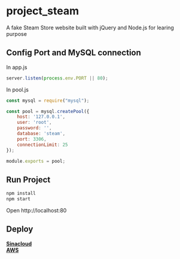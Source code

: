 # project_steam
A fake Steam Store website built with jQuery and Node.js for learing purpose

## Config Port and MySQL connection

In app.js

``` javascript
server.listen(process.env.PORT || 80);
```

In pool.js 

``` javascript
const mysql = require("mysql");

const pool = mysql.createPool({
    host: '127.0.0.1',
    user: 'root',
    password: '',
    database: 'steam',
    port: 3306,
    connectionLimit: 25
});

module.exports = pool;
```

## Run Project

``` bash
npm install
npm start
```

Open http://localhost:80

## Deploy

[**Sinacloud**](http://oxxd.github.io/nodejs-sinacloud/)  
[**AWS**](http://oxxd.github.io/nodejs-aws/)
